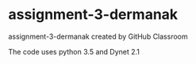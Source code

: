 # assignment-3-dermanak
assignment-3-dermanak created by GitHub Classroom

The code uses python 3.5 and Dynet 2.1
